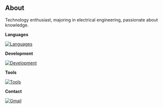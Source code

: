 ## About
Technology enthusiast, majoring in electrical engineering, passionate about knowledge.

**Languages**  

[![Languages](https://skillicons.dev/icons?i=js,typescript,c,cpp,python)](https://skillicons.dev)

**Development**  

[![Development](https://skillicons.dev/icons?i=nodejs,flask,firebase,tailwind,react,nextjs,vite)](https://skillicons.dev)

**Tools**  

[![Tools](https://skillicons.dev/icons?i=vim,vscode,github,git,arduino,discord,postman,vercel)](https://skillicons.dev)

**Contact** 

[![Gmail](https://skillicons.dev/icons?i=gmail)](mailto:correa.marcos@itec.ufpa.br)
